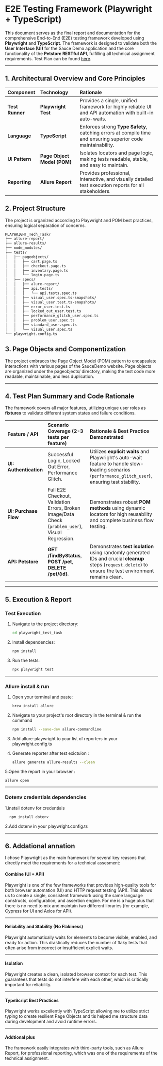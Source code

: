 # E2E Testing Framework (Playwright + TypeScript)

This document serves as the final report and documentation for the comprehensive End-to-End (E2E) testing framework developed using **Playwright** and **TypeScript**. The framework is designed to validate both the **User Interface (UI)** for the Sauce Demo application and the core functionality of the **Petstore RESTful API**, fulfilling all technical assignment requirements. Test Plan can be found  [here](/TestPlan.md).

---

## 1. Architectural Overview and Core Principles

| Component | Technology | Rationale |
| :--- | :--- | :--- |
| **Test Runner** | **Playwright Test** | Provides a single, unified framework for highly reliable UI and API automation with built-in auto-waits. |
| **Language** | **TypeScript** | Enforces strong **Type Safety**, catching errors at compile time and ensuring superior code maintainability. |
| **UI Pattern** | **Page Object Model (POM)** | Isolates locators and page logic, making tests readable, stable, and easy to maintain. |
| **Reporting** | **Allure Report** | Provides professional, interactive, and visually detailed test execution reports for all stakeholders. |


## 2.  Project Structure

The project is organized according to Playwright and POM best practices, ensuring logical separation of concerns.





```bash
PLAYWRIGHT_Tech_Task/
├── allure-report/              
├── allure-results/              
├── node_modules/
├── tests/
│   ├── pageobjects/           
│   │   ├── cart.page.ts
│   │   ├── checkout.page.ts
│   │   ├── inventary.page.ts
│   │   └── login.page.ts
│   ├── specs/
│   │   ├── alure-report/                 
│   │   ├── api.tests/
│   │   │   └── api.tests.spec.ts
│   │   ├── visual_user.spec.ts-snapshots/
│   │   ├── visual_user.test.ts-snapshots/ 
│   │   ├── error_user.test.ts
│   │   ├── locked_out_user.test.ts
│   │   ├── performance_glitch_user.spec.ts
│   │   ├── problem_user.spec.ts
│   │   ├── standard_user.spec.ts
│   │   └── visual_user.spec.ts  
└── playwright.config.ts         
```





## 3. Page Objects and Componentization

The project embraces the Page Object Model (POM) pattern to encapsulate interactions with various pages of the SauceDemo website. Page objects are organized under the pageobjects/ directory, making the test code more readable, maintainable, and less  duplication.

---

## 4. Test Plan Summary and Code Rationale

The framework covers all major features, utilizing unique user roles as **fixtures** to validate different system states and failure conditions.

| Feature / API | Scenario Coverage (2-3 tests per feature) | Rationale & Best Practice Demonstrated |
| :--- | :--- | :--- |
| **UI: Authentication** | Successful Login, Locked Out Error, Performance Glitch. | Utilizes **explicit waits** and Playwright's auto-wait feature to handle slow-loading scenarios (`performance_glitch_user`), ensuring test stability. |
| **UI: Purchase Flow** | Full E2E Checkout, Validation Errors, Broken Image/Data Check (`problem_user`), Visual Regression. | Demonstrates robust **POM methods** using dynamic locators for high reusability and complete business flow testing. |
| **API: Petstore** | **GET /findByStatus**, **POST /pet**, **DELETE /pet/{id}**. | Demonstrates **test isolation** using randomly generated IDs and crucial **cleanup** steps (`request.delete`) to ensure the test environment remains clean. |

---

## 5. Execution & Report

### Test Execution

1. Navigate to the project directory:

   ```bash
   cd playwright_test_task
   ```

2. Install dependencies:

   ```bash
   npm install
   ```

3. Run the tests:

   ```bash
   npx playwright test
   ```

---
### Allure install & run

1. Open your terminal and paste:

   ```bash
   brew install allure
   ```



2. Navigate to your project's root directory in the terminal & run the command 

   ```bash
   npm install --save-dev allure-commandline
   ```

3. Add allure-playwright to your list of reporters in your playwright.config.ts
4. Generate reporter after test exictuion : 

   ```bash
   allure generate allure-results --clean
   ```

5.Open the report in your browser : 

   ```bash
   allure open
   ```


---

###  Dotenv credentials dependencies

1.install dotenv for credentials 


 ```bash
   npm install dotenv
   ```

2.Add  dotenv  in your playwright.config.ts

---

## 6. Addational annation 

I chose Playwright as the main framework for several key reasons that directly meet the requirements for a  technical assesment:
#### Combine (UI + API)
Playwright is one of the few frameworks that provides high-quality tools for both browser automation (UI) and HTTP request testing (API). This allows us to create a single, consistent framework using the same language constructs, configuration, and assertion engine.
For me is a huge plus that there is no need to mix and maintain two different libraries (for example, Cypress for UI and Axios for API).

---
#### Reliability and Stability (No Flakiness)
Playwright automatically waits for elements to become visible, enabled, and ready for action. This drastically reduces the number of flaky tests that often arise from incorrect or insufficient explicit waits.

----
#### Isolation
Playwright creates a clean, isolated browser context for each test. This guarantees that tests do not interfere with each other, which is critically important for reliability.


----

#### TypeScript Best Practices
Playwright works excellently with TypeScript  allowing me to utilize strict typing to create resilient Page Objects and tis helped me structure data during development and avoid runtime errors.

----
#### Addtional plus 
The framework easily integrates with third-party tools, such as Allure Report, for professional reporting, which was one of the requirements of the technical assignment.

